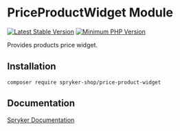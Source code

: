 # PriceProductWidget Module
[![Latest Stable Version](https://poser.pugx.org/spryker-shop/price-product-widget/v/stable.svg)](https://packagist.org/packages/spryker-shop/price-product-widget)
[![Minimum PHP Version](https://img.shields.io/badge/php-%3E%3D%207.3-8892BF.svg)](https://php.net/)

Provides products price widget.

## Installation

```
composer require spryker-shop/price-product-widget
```

## Documentation

[Spryker Documentation](https://documentation.spryker.com/module_guide/overview.htm)
